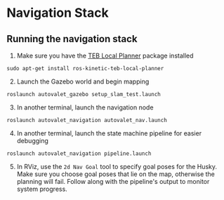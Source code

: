 # Navigation Stack

## Running the navigation stack
1. Make sure you have the [TEB Local Planner](http://wiki.ros.org/teb_local_planner) package installed
```
sudo apt-get install ros-kinetic-teb-local-planner
```

2. Launch the Gazebo world and begin mapping
```
roslaunch autovalet_gazebo setup_slam_test.launch
```

3. In another terminal, launch the navigation node
```
roslaunch autovalet_navigation autovalet_nav.launch
```

4. In another terminal, launch the state machine pipeline for easier debugging
```
roslaunch autovalet_navigation pipeline.launch
```

5. In RViz, use the `2d Nav Goal` tool to specify goal poses for the Husky. Make sure you choose goal poses that lie on the map, otherwise the planning will fail. Follow along with the pipeline's output to monitor system progress.